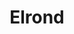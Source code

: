 ---
blog: https://elrond.com/blog/onboarding-the-next-billion-
git: https://github.com/ElrondNetwork
logohandle: elrond
sort: elrond
title: Elrond
twitter: https://x.com/elrondnetwork
website: https://elrond.com/
youtube: https://youtube.com/channel/UCRLKQHcjuWW_-JOZ-DqQTXw
---